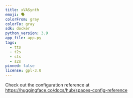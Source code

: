 ```yaml
---
title: xVASynth
emoji: 🗣
colorFrom: gray
colorTo: gray
sdk: docker
python_version: 3.9
app_file: app.py
tags:
  - tts
  - t2s
  - sts
  - s2s
pinned: false
license: gpl-3.0
---
```


Check out the configuration reference at https://huggingface.co/docs/hub/spaces-config-reference
